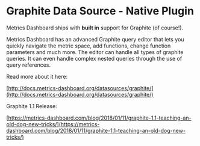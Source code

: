 # Graphite Data Source - Native Plugin

Metrics Dashboard ships with **built in** support for Graphite (of course!).

Metrics Dashboard has an advanced Graphite query editor that lets you quickly navigate the metric space, add functions, change function parameters and much more. The editor can handle all types of graphite queries. It can even handle complex nested queries through the use of query references.

Read more about it here:

[http://docs.metrics-dashboard.org/datasources/graphite/](http://docs.metrics-dashboard.org/datasources/graphite/)

Graphite 1.1 Release:

[https://metrics-dashboard.com/blog/2018/01/11/graphite-1.1-teaching-an-old-dog-new-tricks/](https://metrics-dashboard.com/blog/2018/01/11/graphite-1.1-teaching-an-old-dog-new-tricks/)
